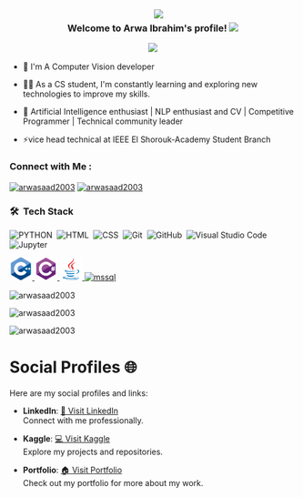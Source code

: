 
<img width="250" align="right" src="https://c.tenor.com/_DOBjnGspYAAAAAM/code-coding.gif">

<h3 align="center">
  Welcome to Arwa Ibrahim's profile!
  <img src="https://media.giphy.com/media/hvRJCLFzcasrR4ia7z/giphy.gif" width="28">
</h3>

<!-- Typing SVG by DenverCoder1 - https://github.com/DenverCoder1/readme-typing-svg -->
<p align="center">
  <a href="https://github.com/DenverCoder1/readme-typing-svg"><img src="https://readme-typing-svg.herokuapp.com/?lines=AI-%20developer;Always%20learning%20new%20things&font=Fira%20Code&center=true&width=440&height=45&color=f75c7e&vCenter=true&size=22"></a>
</p> 

- 🏢 I'm A Computer Vision developer
  
- 👨‍💻 As a CS student, I'm constantly learning and exploring new technologies to improve my skills.

- 🌟 Artificial Intelligence enthusiast | NLP enthusiast and CV | Competitive Programmer | Technical community leader 

- ⚡vice head technical at IEEE El Shorouk-Academy Student Branch


### Connect with Me :
<p align="left">
<a href="https://www.linkedin.com/in/arwa-ibrahim-72382722a/" target="blank"><img align="center" src="https://raw.githubusercontent.com/rahuldkjain/github-profile-readme-generator/master/src/images/icons/Social/linked-in-alt.svg" alt="arwasaad2003" height="30" width="40" /></a>
<a href="https://web.facebook.com/profile.php?id=100074027000932" target="blank"><img align="center" src="https://raw.githubusercontent.com/rahuldkjain/github-profile-readme-generator/master/src/images/icons/Social/facebook.svg" alt="arwasaad2003" height="30" width="40" /></a>







### 🛠 &nbsp;Tech Stack
![PYTHON](https://img.shields.io/badge/-Python-05122A?style=flat&logo=python)&nbsp;
![HTML](https://img.shields.io/badge/-HTML-05122A?style=flat&logo=HTML5)&nbsp;
![CSS](https://img.shields.io/badge/-CSS-05122A?style=flat&logo=CSS3&logoColor=1572B6)&nbsp;
![Git](https://img.shields.io/badge/-Git-05122A?style=flat&logo=git)&nbsp;
![GitHub](https://img.shields.io/badge/-GitHub-05122A?style=flat&logo=github)&nbsp;
![Visual Studio Code](https://img.shields.io/badge/-Visual%20Studio%20Code-05122A?style=flat&logo=visual-studio-code&logoColor=007ACC)&nbsp;
![Jupyter](https://img.shields.io/badge/-Jupyter-05122A?style=flat&logo=Jupyter)&nbsp;


<p align="left">
<a href="https://www.w3schools.com/cpp/" target="_blank" rel="noreferrer"> <img src="https://raw.githubusercontent.com/devicons/devicon/master/icons/cplusplus/cplusplus-original.svg" alt="cplusplus" width="40" height="40"/> </a>
<a href="https://www.w3schools.com/cs/" target="_blank" rel="noreferrer"> <img src="https://raw.githubusercontent.com/devicons/devicon/master/icons/csharp/csharp-original.svg" alt="csharp" width="40" height="40"/> </a>
</a> <a href="https://www.java.com" target="_blank" rel="noreferrer"> <img src="https://raw.githubusercontent.com/devicons/devicon/master/icons/java/java-original.svg" alt="java" width="40" height="40"/> </a>
<a href="https://www.microsoft.com/en-us/sql-server" target="_blank" rel="noreferrer"> <img src="https://www.svgrepo.com/show/303229/microsoft-sql-server-logo.svg" alt="mssql" width="40" height="40"/> </a></p>


<p><img align="center" src="https://github-readme-stats.vercel.app/api/top-langs?username=arwasaad2003&show_icons=true&locale=en&layout=compact&theme=radical" alt="arwasaad2003" /></p>


<p > <img src="https://github-readme-stats.vercel.app/api?username=arwasaad2003&show_icons=true&theme=radical" alt="arwasaad2003" /> </p>

<p align="left"> <img src="https://komarev.com/ghpvc/?username=arwasaad2003&label=Profile%20views&color=0e75b6&style=flat" alt="arwasaad2003" /> </p>



<!------->
# Social Profiles 🌐

Here are my social profiles and links:

- **LinkedIn**: [🔗 Visit LinkedIn](www.linkedin.com/in/arwa-ibrahim-72382722a)  
  Connect with me professionally.

- **Kaggle**: [💻 Visit Kaggle](https://www.kaggle.com/arwaibrahim203)  
  Explore my projects and repositories.

- **Portfolio**: [🏠 Visit Portfolio](https://arwasaaa2003.github.io/my-portfolio/)  
  Check out my portfolio for more about my work.


<!--


<p > <img src="https://github-readme-stats.vercel.app/api?username=arwasaad2003&show_icons=true&theme=radical" alt="arwasaad2003" /> </p>


<img align="left" src="https://github-readme-stats.vercel.app/api/top-langs?username=yousefdergham&show_icons=true&locale=en&layout=compact&theme=radical" alt="most used languages" />
<br>
<a href="https://komarev.com/ghpvc/?username=yousefdergham&style=for-the-badge">
    <img src="https://komarev.com/ghpvc/?username=yousefdergham&style=for-the-badge">
</a>

